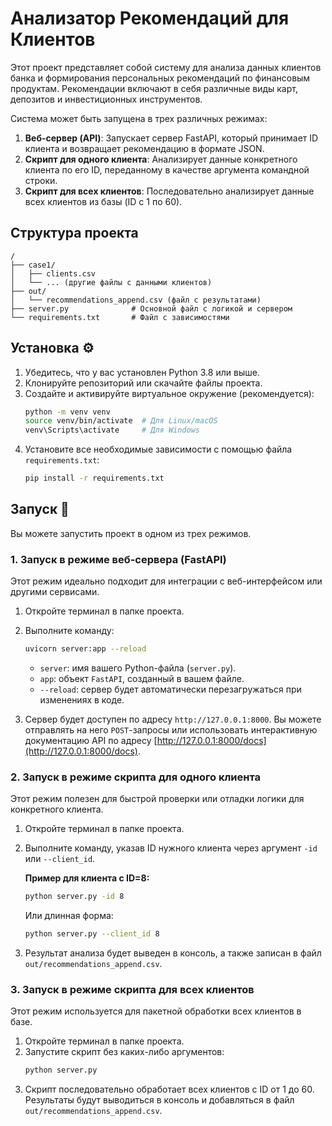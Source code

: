 # Анализатор Рекомендаций для Клиентов

Этот проект представляет собой систему для анализа данных клиентов банка и формирования персональных рекомендаций по финансовым продуктам. Рекомендации включают в себя различные виды карт, депозитов и инвестиционных инструментов.

Система может быть запущена в трех различных режимах:
1.  **Веб-сервер (API)**: Запускает сервер FastAPI, который принимает ID клиента и возвращает рекомендацию в формате JSON.
2.  **Скрипт для одного клиента**: Анализирует данные конкретного клиента по его ID, переданному в качестве аргумента командной строки.
3.  **Скрипт для всех клиентов**: Последовательно анализирует данные всех клиентов из базы (ID с 1 по 60).

## Структура проекта

```
/
├── case1/
│   ├── clients.csv
│   └── ... (другие файлы с данными клиентов)
├── out/
│   └── recommendations_append.csv (файл с результатами)
├── server.py              # Основной файл с логикой и сервером
└── requirements.txt       # Файл с зависимостями
```

## Установка ⚙️

1.  Убедитесь, что у вас установлен Python 3.8 или выше.
2.  Клонируйте репозиторий или скачайте файлы проекта.
3.  Создайте и активируйте виртуальное окружение (рекомендуется):
    ```bash
    python -m venv venv
    source venv/bin/activate  # Для Linux/macOS
    venv\Scripts\activate     # Для Windows
    ```
4.  Установите все необходимые зависимости с помощью файла `requirements.txt`:
    ```bash
    pip install -r requirements.txt
    ```

## Запуск 🚀

Вы можете запустить проект в одном из трех режимов.

### 1. Запуск в режиме веб-сервера (FastAPI)

Этот режим идеально подходит для интеграции с веб-интерфейсом или другими сервисами.

1.  Откройте терминал в папке проекта.
2.  Выполните команду:
    ```bash
    uvicorn server:app --reload
    ```
    * `server`: имя вашего Python-файла (`server.py`).
    * `app`: объект `FastAPI`, созданный в вашем файле.
    * `--reload`: сервер будет автоматически перезагружаться при изменениях в коде.

3.  Сервер будет доступен по адресу `http://127.0.0.1:8000`. Вы можете отправлять на него `POST`-запросы или использовать интерактивную документацию API по адресу [http://127.0.0.1:8000/docs](http://127.0.0.1:8000/docs).

### 2. Запуск в режиме скрипта для одного клиента

Этот режим полезен для быстрой проверки или отладки логики для конкретного клиента.

1.  Откройте терминал в папке проекта.
2.  Выполните команду, указав ID нужного клиента через аргумент `-id` или `--client_id`.

    **Пример для клиента с ID=8:**
    ```bash
    python server.py -id 8
    ```
    Или длинная форма:
    ```bash
    python server.py --client_id 8
    ```
3.  Результат анализа будет выведен в консоль, а также записан в файл `out/recommendations_append.csv`.

### 3. Запуск в режиме скрипта для всех клиентов

Этот режим используется для пакетной обработки всех клиентов в базе.

1.  Откройте терминал в папке проекта.
2.  Запустите скрипт без каких-либо аргументов:
    ```bash
    python server.py
    ```
3.  Скрипт последовательно обработает всех клиентов с ID от 1 до 60. Результаты будут выводиться в консоль и добавляться в файл `out/recommendations_append.csv`.